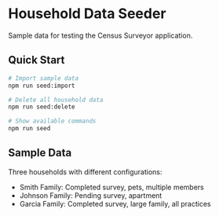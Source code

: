 # Household Data Seeder

Sample data for testing the Census Surveyor application.

## Quick Start

```bash
# Import sample data
npm run seed:import

# Delete all household data
npm run seed:delete

# Show available commands
npm run seed
```

## Sample Data

Three households with different configurations:
- Smith Family: Completed survey, pets, multiple members
- Johnson Family: Pending survey, apartment
- Garcia Family: Completed survey, large family, all practices 